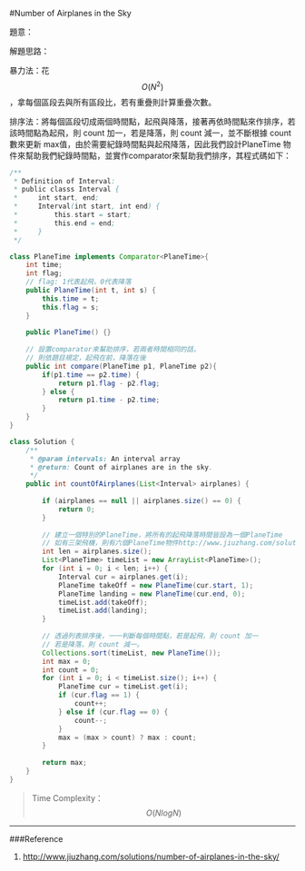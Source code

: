 #Number of Airplanes in the Sky

[]()

題意：

解題思路：

暴力法：花$$O(N^{2})$$，拿每個區段去與所有區段比，若有重疊則計算重疊次數。

排序法：將每個區段切成兩個時間點，起飛與降落，接著再依時間點來作排序，若該時間點為起飛，則 count 加一，若是降落，則 count 減一，並不斷根據 count 數來更新 max值，由於需要紀錄時間點與起飛降落，因此我們設計PlaneTime 物件來幫助我們紀錄時間點，並實作comparator來幫助我們排序，其程式碼如下：
    

```java
/**
 * Definition of Interval:
 * public classs Interval {
 *     int start, end;
 *     Interval(int start, int end) {
 *         this.start = start;
 *         this.end = end;
 *     }
 */

class PlaneTime implements Comparator<PlaneTime>{
    int time;
    int flag;
    // flag: 1代表起飛，0代表降落
    public PlaneTime(int t, int s) {
        this.time = t;
        this.flag = s;
    }
    
    public PlaneTime() {}
    
    // 設置comparator來幫助排序，若兩者時間相同的話，
    // 則依題目規定，起飛在前，降落在後
    public int compare(PlaneTime p1, PlaneTime p2){
        if(p1.time == p2.time) {
            return p1.flag - p2.flag;
        } else {
            return p1.time - p2.time;
        }
    }
}

class Solution {
    /**
     * @param intervals: An interval array
     * @return: Count of airplanes are in the sky.
     */
    public int countOfAirplanes(List<Interval> airplanes) { 
        
        if (airplanes == null || airplanes.size() == 0) {
            return 0;
        }
        
        // 建立一個特別的PlaneTime，將所有的起飛降落時間皆設為一個PlaneTime
        // 如有三架飛機，則有六個PlaneTime物件http://www.jiuzhang.com/solutions/number-of-airplanes-in-the-sky/，全部加入列表中排序。
        int len = airplanes.size();
        List<PlaneTime> timeList = new ArrayList<PlaneTime>();
        for (int i = 0; i < len; i++) {
            Interval cur = airplanes.get(i);
            PlaneTime takeOff = new PlaneTime(cur.start, 1);
            PlaneTime landing = new PlaneTime(cur.end, 0);
            timeList.add(takeOff);
            timeList.add(landing);
        }
        
        // 透過列表排序後，一一判斷每個時間點，若是起飛，則 count 加一
        // 若是降落，則 count 減一。
        Collections.sort(timeList, new PlaneTime());
        int max = 0;
        int count = 0;
        for (int i = 0; i < timeList.size(); i++) {
            PlaneTime cur = timeList.get(i);
            if (cur.flag == 1) {
                count++;
            } else if (cur.flag == 0) {
                count--;
            }
            max = (max > count) ? max : count;
        }
        
        return max;
    }
}

```
>Time Complexity：$$O(NlogN)$$

---
###Reference
1. http://www.jiuzhang.com/solutions/number-of-airplanes-in-the-sky/